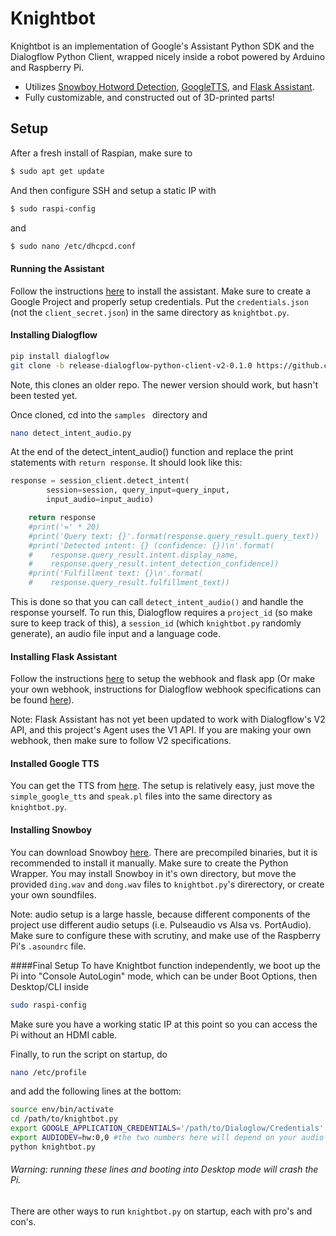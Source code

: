 # Knightbot

Knightbot is an implementation of Google's Assistant Python SDK and the Dialogflow Python Client, wrapped nicely inside a
robot powered by Arduino and Raspberry Pi.

  - Utilizes [Snowboy Hotword Detection](https://github.com/Kitt-AI/snowboy), [GoogleTTS](https://github.com/glutanimate/simple-google-tts), and [Flask Assistant](https://github.com/treethought/flask-assistant).
  - Fully customizable, and constructed out of 3D-printed parts!
 
## Setup
After a fresh install of Raspian, make sure to
```sh
$ sudo apt get update
```
And then configure SSH and setup a static IP with
```sh
$ sudo raspi-config
```
and
```sh
$ sudo nano /etc/dhcpcd.conf
```

#### Running the Assistant
Follow the instructions [here](https://github.com/googlesamples/assistant-sdk-python/tree/master/google-assistant-sdk/googlesamples/assistant/grpc) to install the assistant. Make sure to create a Google Project and properly setup credentials. Put the ```credentials.json``` (not the ```client_secret.json```) in the same directory as ```knightbot.py```.

#### Installing Dialogflow
```sh
pip install dialogflow
git clone -b release-dialogflow-python-client-v2-0.1.0 https://github.com/dialogflow/dialogflow-python-client-v2 /path/to/working/directory
```
Note, this clones an older repo. The newer version should work, but hasn't been tested yet.

Once cloned, cd into the ```samples ``` directory and 
```sh
nano detect_intent_audio.py
```
At the end of the detect_intent_audio() function and replace the print statements with ```return response```. It should look like this:
```py
response = session_client.detect_intent(
        session=session, query_input=query_input,
        input_audio=input_audio)

    return response
    #print('=' * 20)
    #print('Query text: {}'.format(response.query_result.query_text))
    #print('Detected intent: {} (confidence: {})\n'.format(
    #    response.query_result.intent.display_name,
    #    response.query_result.intent_detection_confidence))
    #print('Fulfillment text: {}\n'.format(
    #    response.query_result.fulfillment_text))
```

This is done so that you can call ```detect_intent_audio()``` and handle the response yourself. To run this, Dialogflow requires a ```project_id``` (so make sure to keep track of this), a ```session_id``` (which ```knightbot.py``` randomly generate), an audio file input and a language code.

#### Installing Flask Assistant
Follow the instructions [here](https://flask-assistant.readthedocs.io/en/latest/quick_start.html) to setup the webhook and flask app (Or make your own webhook, instructions for Dialogflow webhook specifications can be found [here](https://developers.google.com/actions/build/json/dialogflow-webhook-json)).

Note: Flask Assistant has not yet been updated to work with Dialogflow's V2 API, and this project's Agent uses the V1 API. If you are making your own webhook, then make sure to follow V2 specifications.

#### Installed Google TTS
You can get the TTS from [here](https://github.com/glutanimate/simple-google-tts). The setup is relatively easy, just move the ```simple_google_tts``` and ```speak.pl``` files into the same directory as ```knightbot.py```.

#### Installing Snowboy
You can download Snowboy [here](https://github.com/kitt-ai/snowboy). There are precompiled binaries, but it is recommended to install it manually. Make sure to create the Python Wrapper. You may install Snowboy in it's own directory, but move the provided ```ding.wav``` and ```dong.wav``` files to ```knightbot.py```'s direrectory, or create your own soundfiles.

Note: audio setup is a large hassle, because different components of the project use different audio setups (i.e. Pulseaudio vs Alsa vs. PortAudio). Make sure to configure these with scrutiny, and make use of the Raspberry Pi's ```.asoundrc``` file.

####Final Setup
To have Knightbot function independently, we boot up the Pi into "Console AutoLogin" mode, which can be under Boot Options, then Desktop/CLI inside
```sh
sudo raspi-config
```
Make sure you have a working static IP at this point so you can access the Pi without an HDMI cable.

Finally, to run the script on startup, do 
```sh
nano /etc/profile
```
and add the following lines at the bottom:
```sh
source env/bin/activate
cd /path/to/knightbot.py
export GOOGLE_APPLICATION_CREDENTIALS='/path/to/Dialoglow/Credentials'
export AUDIODEV=hw:0,0 #the two numbers here will depend on your audio setup, and the ports that the microphone and speaker use. 
python knightbot.py
```
###### Warning: running these lines and booting into Desktop mode will crash the Pi. 
There are other ways to run ```knightbot.py``` on startup, each with pro's and con's. 



